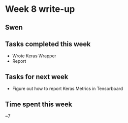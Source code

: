 # Week 8 write-up

## Swen

## Tasks completed this week
- Wrote Keras Wrapper
- Report


## Tasks for next week
- Figure out how to report Keras Metrics in Tensorboard

## Time spent this week
~7


